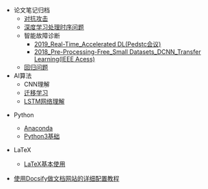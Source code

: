 * 论文笔记归档
    * [对抗攻击](/mypages/papers_notes/对抗攻击_论文笔记.md)
    * [深度学习处理时序问题](/mypages/notes/深度学习处理时序问题.md)
    * 智能故障诊断
      - [2019_Real-Time_Accelerated DL(Pedstc会议)](/mypages/papers_notes/故障诊断/实时_加速CNN.md)
      - [2018_Pre-Processing-Free_Small Datasets_DCNN_Transfer Learning(IEEE Acess)](/mypages/papers_notes/故障诊断/小数据集_迁移学习.md)
    * [回归问题](/mypages/notes/回归问题.md)
* AI算法
    - CNN理解
    - [迁移学习](/mypages/papers_notes/迁移学习.md)
    - [LSTM网络理解](/mypages/papers_notes/LSTM网络理解.md)

- Python

  - [Anaconda](/mypages/Python/Anaconda教程.md)
  - [Python3基础](/mypages/Python/python3_教程.md)
- LaTeX
  
  - [LaTeX基本使用](/mypages/notes/LaTeX基本操作.md)
  
    
- [使用Docsify做文档网站的详细配置教程](/mypages/使用Docsify做文档网站的详细配置教程.md)

